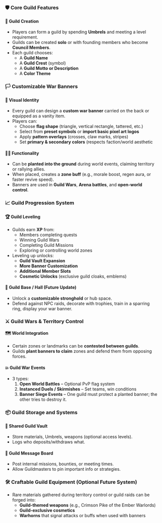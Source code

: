 ### 🛡️ **Core Guild Features**

#### 🔸 **Guild Creation**

- Players can form a guild by spending **Umbrels** and meeting a level requirement.
- Guilds can be created **solo** or with founding members who become **Council Members**.
- Each guild chooses:
  - A **Guild Name**
  - A **Guild Crest** (symbol)
  - A **Guild Motto or Description**
  - A **Color Theme**

### 🏳️ **Customizable War Banners**

#### 🎨 Visual Identity

- Every guild can design a **custom war banner** carried on the back or equipped as a vanity item.
- Players can:
  - Choose **flag shape** (triangle, vertical rectangle, tattered, etc.)
  - Select from **preset symbols** or **import basic pixel art logos**
  - Apply **pattern overlays** (crosses, claw marks, stripes)
  - Set **primary & secondary colors** (respects faction/world aesthetic

#### 🏴‍☠️ Functionality

- Can be **planted into the ground** during world events, claiming territory or rallying allies.
- When placed, creates a **zone buff** (e.g., morale boost, regen aura, or faster revive speed).
- Banners are used in **Guild Wars**, **Arena battles**, and **open-world control**.

### 📈 **Guild Progression System**

#### 🏆 **Guild Leveling**

- Guilds earn **XP** from:
  - Members completing quests
  - Winning Guild Wars
  - Completing Guild Missions
  - Exploring or controlling world zones
- Leveling up unlocks:
  - **Guild Vault Expansion**
  - **More Banner Customization**
  - **Additional Member Slots**
  - **Cosmetic Unlocks** (exclusive guild cloaks, emblems)

#### 🏰 **Guild Base / Hall (Future Update)**

- Unlock a **customizable stronghold** or hub space.
- Defend against NPC raids, decorate with trophies, train in a sparring ring, display your war banner.

### ⚔️ **Guild Wars & Territory Control**

#### 🗺️ World Integration

- Certain zones or landmarks can be **contested between guilds**.
- Guilds **plant banners to claim** zones and defend them from opposing forces.

#### 💥 Guild War Events

- 3 types:
  1. **Open World Battles** – Optional PvP flag system
  2. **Instanced Duels / Skirmishes** – Set teams, win conditions
  3. **Banner Siege Events** – One guild must protect a planted banner; the other tries to destroy it.

### 📦 **Guild Storage and Systems**

#### 💼 Shared Guild Vault

- Store materials, Umbrels, weapons (optional access levels).
- Logs who deposits/withdraws what.

#### 💬 Guild Message Board

- Post internal missions, bounties, or meeting times.
- Allow Guildmasters to pin important info or strategies.

### 🛠️ **Craftable Guild Equipment (Optional Future System)**

- Rare materials gathered during territory control or guild raids can be forged into:
  - **Guild-themed weapons** (e.g., Crimson Pike of the Ember Warlords)
  - **Guild-exclusive cosmetics**
  - **Warhorns** that signal attacks or buffs when used with banners
